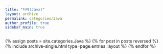 ```yaml
---
title: "자바(Java)"
layout: archive
permalink: categories/Java
author_profile: true
sidebar_main: true
---
```



{% assign posts = site.categories.Java %}
{% for post in posts reversed %} {% include archive-single.html type=page.entries_layout %} {% endfor %}